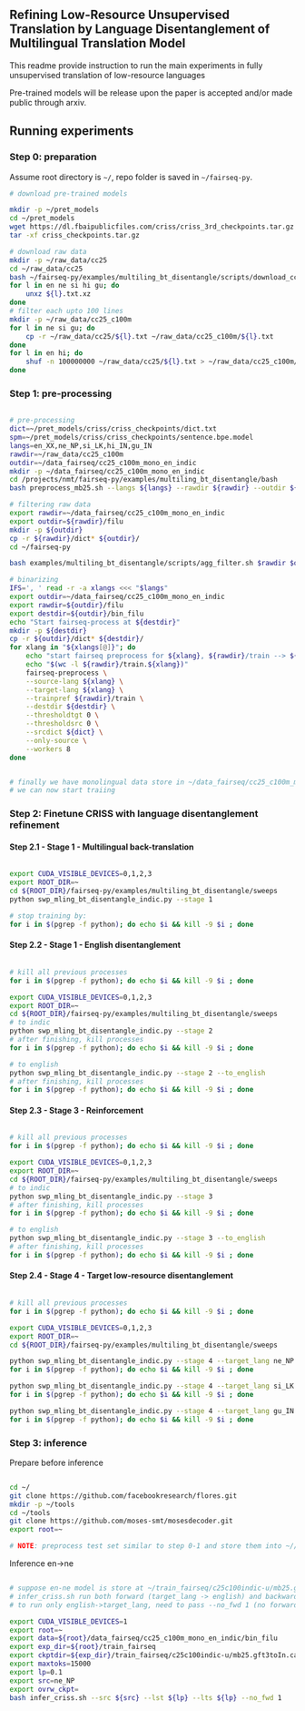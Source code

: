 ## Refining Low-Resource Unsupervised Translation by Language Disentanglement of Multilingual Translation Model

This readme provide instruction to run the main experiments in fully unsupervised translation of low-resource languages

Pre-trained models will be release upon the paper is accepted and/or made public through arxiv.

## Running experiments


### Step 0: preparation

Assume root directory is `~/`, repo folder is saved in `~/fairseq-py`.

```bash
# download pre-trained models

mkdir -p ~/pret_models
cd ~/pret_models
wget https://dl.fbaipublicfiles.com/criss/criss_3rd_checkpoints.tar.gz
tar -xf criss_checkpoints.tar.gz

# download raw data
mkdir -p ~/raw_data/cc25
cd ~/raw_data/cc25
bash ~/fairseq-py/examples/multiling_bt_disentangle/scripts/download_cc100.sh ~/fairseq-py/examples/multiling_bt_disentangle/scripts/cc100_download_paths_cc25.txt 
for l in en ne si hi gu; do
    unxz ${l}.txt.xz
done
# filter each upto 100 lines
mkdir -p ~/raw_data/cc25_c100m
for l in ne si gu; do
    cp -r ~/raw_data/cc25/${l}.txt ~/raw_data/cc25_c100m/${l}.txt
done
for l in en hi; do
    shuf -n 100000000 ~/raw_data/cc25/${l}.txt > ~/raw_data/cc25_c100m/${l}.txt
done

```

### Step 1: pre-processing

```bash

# pre-processing
dict=~/pret_models/criss/criss_checkpoints/dict.txt
spm=~/pret_models/criss/criss_checkpoints/sentence.bpe.model
langs=en_XX,ne_NP,si_LK,hi_IN,gu_IN
rawdir=~/raw_data/cc25_c100m
outdir=~/data_fairseq/cc25_c100m_mono_en_indic
mkdir -p ~/data_fairseq/cc25_c100m_mono_en_indic
cd /projects/nmt/fairseq-py/examples/multiling_bt_disentangle/bash
bash preprocess_mb25.sh --langs ${langs} --rawdir ${rawdir} --outdir ${outdir} --dict ${dict} --spm ${spm}

# filtering raw data
export rawdir=~/data_fairseq/cc25_c100m_mono_en_indic
export outdir=${rawdir}/filu
mkdir -p ${outdir}
cp -r ${rawdir}/dict* ${outdir}/
cd ~/fairseq-py

bash examples/multiling_bt_disentangle/scripts/agg_filter.sh $rawdir $outdir

# binarizing
IFS=', ' read -r -a xlangs <<< "$langs"
export outdir=~/data_fairseq/cc25_c100m_mono_en_indic
export rawdir=${outdir}/filu
export destdir=${outdir}/bin_filu
echo "Start fairseq-process at ${destdir}"
mkdir -p ${destdir}
cp -r ${outdir}/dict* ${destdir}/
for xlang in "${xlangs[@]}"; do
    echo "start fairseq preprocess for ${xlang}, ${rawdir}/train --> ${destdir}"
    echo "$(wc -l ${rawdir}/train.${xlang})"
    fairseq-preprocess \
    --source-lang ${xlang} \
    --target-lang ${xlang} \
    --trainpref ${rawdir}/train \
    --destdir ${destdir} \
    --thresholdtgt 0 \
    --thresholdsrc 0 \
    --srcdict ${dict} \
    --only-source \
    --workers 8
done


# finally we have monolingual data store in ~/data_fairseq/cc25_c100m_mono_en_indic/bin_filu
# we can now start traiing

```


### Step 2: Finetune CRISS with language disentanglement refinement


#### Step 2.1 - Stage 1 - Multilingual back-translation

```bash

export CUDA_VISIBLE_DEVICES=0,1,2,3
export ROOT_DIR=~
cd ${ROOT_DIR}/fairseq-py/examples/multiling_bt_disentangle/sweeps
python swp_mling_bt_disentangle_indic.py --stage 1

# stop training by:
for i in $(pgrep -f python); do echo $i && kill -9 $i ; done
```

#### Step 2.2 - Stage 1 - English disentanglement

```bash

# kill all previous processes
for i in $(pgrep -f python); do echo $i && kill -9 $i ; done

export CUDA_VISIBLE_DEVICES=0,1,2,3
export ROOT_DIR=~
cd ${ROOT_DIR}/fairseq-py/examples/multiling_bt_disentangle/sweeps
# to indic
python swp_mling_bt_disentangle_indic.py --stage 2
# after finishing, kill processes
for i in $(pgrep -f python); do echo $i && kill -9 $i ; done

# to english
python swp_mling_bt_disentangle_indic.py --stage 2 --to_english
# after finishing, kill processes
for i in $(pgrep -f python); do echo $i && kill -9 $i ; done

```


#### Step 2.3 - Stage 3 - Reinforcement

```bash

# kill all previous processes
for i in $(pgrep -f python); do echo $i && kill -9 $i ; done

export CUDA_VISIBLE_DEVICES=0,1,2,3
export ROOT_DIR=~
cd ${ROOT_DIR}/fairseq-py/examples/multiling_bt_disentangle/sweeps
# to indic
python swp_mling_bt_disentangle_indic.py --stage 3
# after finishing, kill processes
for i in $(pgrep -f python); do echo $i && kill -9 $i ; done

# to english
python swp_mling_bt_disentangle_indic.py --stage 3 --to_english
# after finishing, kill processes
for i in $(pgrep -f python); do echo $i && kill -9 $i ; done

```


#### Step 2.4 - Stage 4 - Target low-resource disentanglement

```bash

# kill all previous processes
for i in $(pgrep -f python); do echo $i && kill -9 $i ; done

export CUDA_VISIBLE_DEVICES=0,1,2,3
export ROOT_DIR=~
cd ${ROOT_DIR}/fairseq-py/examples/multiling_bt_disentangle/sweeps

python swp_mling_bt_disentangle_indic.py --stage 4 --target_lang ne_NP
for i in $(pgrep -f python); do echo $i && kill -9 $i ; done

python swp_mling_bt_disentangle_indic.py --stage 4 --target_lang si_LK
for i in $(pgrep -f python); do echo $i && kill -9 $i ; done

python swp_mling_bt_disentangle_indic.py --stage 4 --target_lang gu_IN
for i in $(pgrep -f python); do echo $i && kill -9 $i ; done

```

### Step 3: inference

Prepare before inference

```bash

cd ~/
git clone https://github.com/facebookresearch/flores.git
mkdir -p ~/tools
cd ~/tools
git clone https://github.com/moses-smt/mosesdecoder.git
export root=~

# NOTE: preprocess test set similar to step 0-1 and store them into ~//data_fairseq/cc25_c100m_mono_en_indic/bin_filu as test set

```

Inference en->ne

```bash

# suppose en-ne model is store at ~/train_fairseq/c25c100indic-u/mb25.gft3toIn.cac.gft3toIn.tmuse.en_ne_tone.mtok12h.ufre2.4gpu
# infer_criss.sh run both forward (target_lang -> english) and backward (english - >target_lang)
# to run only english->target_lang, need to pass --no_fwd 1 (no forward)

export CUDA_VISIBLE_DEVICES=1
export root=~
export data=${root}/data_fairseq/cc25_c100m_mono_en_indic/bin_filu
export exp_dir=${root}/train_fairseq
export ckptdir=${exp_dir}/train_fairseq/c25c100indic-u/mb25.gft3toIn.cac.gft3toIn.tmuse.en_ne_tone.mtok12h.ufre2.4gpu
export maxtoks=15000
export lp=0.1
export src=ne_NP
export ovrw_ckpt=
bash infer_criss.sh --src ${src} --lst ${lp} --lts ${lp} --no_fwd 1

